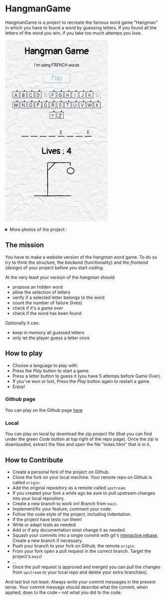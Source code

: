 # HangmanGame

HangmanGame is a project to recreate the famous word game "Hangman" in which you have to found a word by guessing letters.
If you found all the letters of the word you win, if you take too much attemps you lose.

![Mobile format](./images/mobileFormat.PNG)

<details>
<summary>More photos of the project :</summary>

![Tablet format](./images/tabletFormat.PNG)
![Computer format](./images/computerFormat.PNG)

</details>


## The mission

You have to make a website version of the *hangman* word game. To do so
try to think the *structure*, the *backend* (functionality) and the *frontend*
(design) of your project before you start coding.

At the very least your version of the *hangman* should:

* propose an hidden word 
* allow the selection of letters
* verify if a selected letter belongs to the word
* count the number of failure (lives)
* check if it's a *game over*
* check if the word has been found

Optionally it can:

* keep in memory all guessed letters
* only let the player guess a letter once

## How to play

* Choose a language to play with.
* Press the *Play* button to start a game.
* Press a letter button to guess it (you have 5 attemps before Game Over).
* If you've won or lost, Press the *Play* button again to restart a game.
* Enjoy!

### Github page

You can play on the Github page [here](https://dalcqarnaud.github.io/HangmanGame/)

### Local

You can play on local by download the zip project file (that you can find under the green *Code* button at top right of the repo page).
Once the zip is downloaded, extract the files and open the file "index.html" that is in it.

## How to Contribute 

* Create a personal fork of the project on Github.
* Clone the fork on your local machine. Your remote repo on Github is called `origin`.
* Add the original repository as a remote called `upstream`.
* If you created your fork a while ago be sure to pull upstream changes into your local repository.
* Create a new branch to work on! Branch from `main`.
* Implement/fix your feature, comment your code.
* Follow the code style of the project, including indentation.
* If the project have tests run them!
* Write or adapt tests as needed.
* Add or if any documentation exist change it as needed.
* Squash your commits into a single commit with git's [interactive rebase](https://help.github.com/articles/interactive-rebase). Create a new branch if necessary.
* Push your branch to your fork on Github, the remote `origin`.
* From your fork open a pull request in the correct branch. Target the project's `main`!
* …
* Once the pull request is approved and merged you can pull the changes from `upstream` to your local repo and delete your extra branch(es).

And last but not least: Always write your commit messages in the present tense. Your commit message should describe what the commit, when applied, does to the code – not what you did to the code.